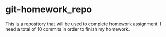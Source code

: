 # git-homework_repo
This is a repository that will be used to complete homework assignment.
I need a total of 10 commits in order to finish my homework.
